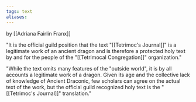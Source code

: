 ```yaml
---
tags: text
aliases:
---
```

by [[Adriana Fairlin Franx]]

"It is the official guild position that the text "[[Tetrimoc's Journal]]" is a legitimate work of an ancient dragon and is therefore a protected holy text by and for the people of the "[[Tetrimocal Congregation]]" organization."

"While the text omits many features of the "outside world", it is by all accounts a legitimate work of a dragon. Given its age and the collective lack of knowledge of Ancient Draconic, few scholars can agree on the actual text of the work, but the official guild recognized holy text is the "[[Tetrimoc's Journal]]" translation."